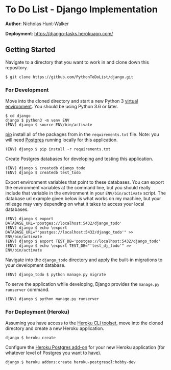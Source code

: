 # To Do List - Django Implementation

**Author**: Nicholas Hunt-Walker

**Deployment**: https://django-tasks.herokuapp.com/

## Getting Started

Navigate to a directory that you want to work in and clone down this repository.

```
$ git clone https://github.com/PythonToDoList/django.git
```

### For Development

Move into the cloned directory and start a new Python 3 [virtual environment](https://docs.python.org/3/tutorial/venv.html). You should be using Python 3.6 or later.

```
$ cd django
django $ python3 -m venv ENV
(ENV) django $ source ENV/bin/activate
```

[pip](https://pip.pypa.io/en/stable/installing/) install all of the packages from in the `requirements.txt` file. Note: you will need [Postgres](https://www.postgresql.org) running locally for this application.

```
(ENV) django $ pip install -r requirements.txt
```

Create Postgres databases for developing and testing this application.

```
(ENV) django $ createdb django_todo
(ENV) django $ createdb test_todo
```

Export environment variables that point to these databases. You can export the environment variables at the command line, but you should really include that variable in the environment in your `ENV/bin/activate` script. The database url example given below is what works on my machine, but your mileage may vary depending on what it takes to access your local databases.

```
(ENV) django $ export DATABASE_URL='postges://localhost:5432/django_todo'
(ENV) django $ echo \export DATABASE_URL="'postges://localhost:5432/django_todo'" >> ENV/bin/activate
(ENV) django $ export TEST_DB='postges://localhost:5432/django_todo'
(ENV) django $ echo \export TEST_DB="'test_dj_todo'" >> ENV/bin/activate
```

Navigate into the `django_todo` directory and apply the built-in migrations to your development database.

```
(ENV) django_todo $ python manage.py migrate
```

To serve the application while developing, Django provides the `manage.py runserver` command.

```
(ENV) django $ python manage.py runserver
```

### For Deployment (Heroku)

Assuming you have access to the [Heroku CLI toolset](https://devcenter.heroku.com/articles/heroku-cli), move into the cloned directory and create a new Heroku application.

```
django $ heroku create
```

Configure the [Heroku Postgres add-on](https://elements.heroku.com/addons/heroku-postgresql) for your new Heroku application (for whatever level of Postgres you want to have).

```
django $ heroku addons:create heroku-postgresql:hobby-dev
```
